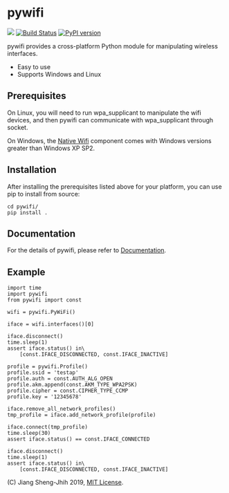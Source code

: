 # pywifi

![](https://img.shields.io/pypi/pyversions/pywifi.svg)
[![Build Status](https://travis-ci.com/awkman/pywifi.svg?branch=master)](https://travis-ci.com/awkman/pywifi)
[![PyPI version](https://badge.fury.io/py/pywifi.svg)](https://badge.fury.io/py/pywifi)

pywifi provides a cross-platform Python module for manipulating wireless
interfaces.

* Easy to use
* Supports Windows and Linux

## Prerequisites

On Linux, you will need to run wpa_supplicant to manipulate the wifi devices,
and then pywifi can communicate with wpa_supplicant through socket.

On Windows, the [Native Wifi] component comes with Windows versions greater
than Windows XP SP2.

## Installation

After installing the prerequisites listed above for your platform, you can
use pip to install from source:

    cd pywifi/
    pip install .

## Documentation

For the details of pywifi, please refer to [Documentation].

## Example

    import time
    import pywifi
    from pywifi import const

    wifi = pywifi.PyWiFi()

    iface = wifi.interfaces()[0]

    iface.disconnect()
    time.sleep(1)
    assert iface.status() in\
        [const.IFACE_DISCONNECTED, const.IFACE_INACTIVE]

    profile = pywifi.Profile()
    profile.ssid = 'testap'
    profile.auth = const.AUTH_ALG_OPEN
    profile.akm.append(const.AKM_TYPE_WPA2PSK)
    profile.cipher = const.CIPHER_TYPE_CCMP
    profile.key = '12345678'

    iface.remove_all_network_profiles()
    tmp_profile = iface.add_network_profile(profile)

    iface.connect(tmp_profile)
    time.sleep(30)
    assert iface.status() == const.IFACE_CONNECTED

    iface.disconnect()
    time.sleep(1)
    assert iface.status() in\
        [const.IFACE_DISCONNECTED, const.IFACE_INACTIVE]

(C) Jiang Sheng-Jhih 2019, [MIT License].

[Native Wifi]: https://msdn.microsoft.com/en-us/library/windows/desktop/ms706556.aspx
[MIT License]: https://opensource.org/licenses/MIT
[Documentation]: https://github.com/awkman/pywifi/blob/master/DOC.md
